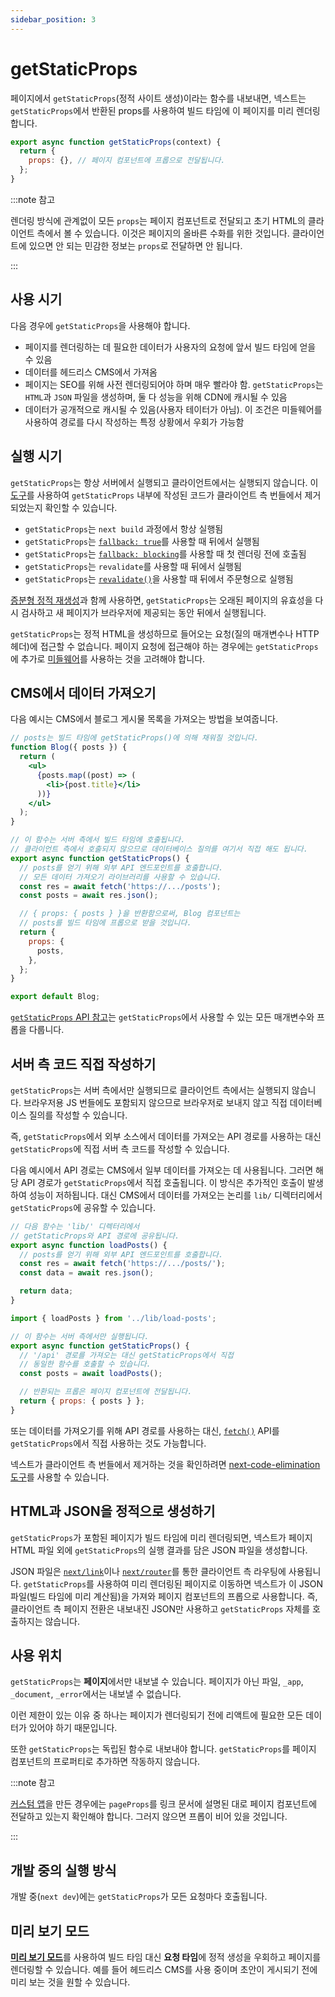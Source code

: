 ```yaml
---
sidebar_position: 3
---
```


# getStaticProps

페이지에서 `getStaticProps`(정적 사이트 생성)이라는 함수를 내보내면, 넥스트는 `getStaticProps`에서 반환된 props를 사용하여 빌드 타임에 이 페이지를 미리 렌더링합니다.

```jsx
export async function getStaticProps(context) {
  return {
    props: {}, // 페이지 컴포넌트에 프롭으로 전달됩니다.
  };
}
```

:::note 참고

렌더링 방식에 관계없이 모든 `props`는 페이지 컴포넌트로 전달되고 초기 HTML의 클라이언트 측에서 볼 수 있습니다. 이것은 페이지의 올바른 수화를 위한 것입니다. 클라이언트에 있으면 안 되는 민감한 정보는 `props`로 전달하면 안 됩니다.

:::

## 사용 시기

다음 경우에 `getStaticProps`을 사용해야 합니다.

- 페이지를 렌더링하는 데 필요한 데이터가 사용자의 요청에 앞서 빌드 타임에 얻을 수 있음
- 데이터를 헤드리스 CMS에서 가져옴
- 페이지는 SEO를 위해 사전 렌더링되어야 하며 매우 빨라야 함. `getStaticProps`는 `HTML`과 `JSON` 파일을 생성하며, 둘 다 성능을 위해 CDN에 캐시될 수 있음
- 데이터가 공개적으로 캐시될 수 있음(사용자 테이터가 아님). 이 조건은 미들웨어를 사용하여 경로를 다시 작성하는 특정 상황에서 우회가 가능함

## 실행 시기

`getStaticProps`는 항상 서버에서 실행되고 클라이언트에서는 실행되지 않습니다. 이 [도구](https://next-code-elimination.vercel.app/)를 사용하여 `getStaticProps` 내부에 작성된 코드가 클라이언트 측 번들에서 제거되었는지 확인할 수 있습니다.

- `getStaticProps`는 `next build` 과정에서 항상 실행됨
- `getStaticProps`는 [`fallback: true`](https://nextjs.org/docs/api-reference/data-fetching/get-static-paths#fallback-true)를 사용할 때 뒤에서 실행됨
- `getStaticProps`는 [`fallback: blocking`](https://nextjs.org/docs/api-reference/data-fetching/get-static-paths#fallback-blocking)를 사용할 때 첫 렌더링 전에 호출됨
- `getStaticProps`는 `revalidate`를 사용할 때 뒤에서 실행됨
- `getStaticProps`는 [`revalidate()`](./incremental-static-regeneration.md#주문형-재검증)을 사용할 때 뒤에서 주문형으로 실행됨

[증분형 정적 재생성](./incremental-static-regeneration.md)과 함께 사용하면, `getStaticProps`는 오래된 페이지의 유효성을 다시 검사하고 새 페이지가 브라우저에 제공되는 동안 뒤에서 실행됩니다.

`getStaticProps`는 정적 HTML을 생성하므로 들어오는 요청(질의 매개변수나 HTTP 헤더)에 접근할 수 없습니다. 페이지 요청에 접근해야 하는 경우에는 `getStaticProps`에 추가로 [미들웨어](https://nextjs.org/docs/advanced-features/middleware)를 사용하는 것을 고려해야 합니다.

## CMS에서 데이터 가져오기

다음 예시는 CMS에서 블로그 게시물 목록을 가져오는 방법을 보여줍니다.

```jsx
// posts는 빌드 타임에 getStaticProps()에 의해 채워질 것입니다.
function Blog({ posts }) {
  return (
    <ul>
      {posts.map((post) => (
        <li>{post.title}</li>
      ))}
    </ul>
  );
}

// 이 함수는 서버 측에서 빌드 타임에 호출됩니다.
// 클라이언트 측에서 호출되지 않으므로 데이터베이스 질의를 여기서 직접 해도 됩니다.
export async function getStaticProps() {
  // posts를 얻기 위해 외부 API 엔드포인트를 호출합니다.
  // 모든 데이터 가져오기 라이브러리를 사용할 수 있습니다.
  const res = await fetch('https://.../posts');
  const posts = await res.json();

  // { props: { posts } }을 반환함으로써, Blog 컴포넌트는
  // posts를 빌드 타임에 프롭으로 받을 것입니다.
  return {
    props: {
      posts,
    },
  };
}

export default Blog;
```

[`getStaticProps` API 참고](https://nextjs.org/docs/api-reference/data-fetching/get-static-props)는 `getStaticProps`에서 사용할 수 있는 모든 매개변수와 프롭을 다룹니다.

## 서버 측 코드 직접 작성하기

`getStaticProps`는 서버 측에서만 실행되므로 클라이언트 측에서는 실행되지 않습니다. 브라우저용 JS 번들에도 포함되지 않으므로 브라우저로 보내지 않고 직접 데이터베이스 질의를 작성할 수 있습니다.

즉, `getStaticProps`에서 외부 소스에서 데이터를 가져오는 API 경로를 사용하는 대신 `getStaticProps`에 직접 서버 측 코드를 작성할 수 있습니다.

다음 예시에서 API 경로는 CMS에서 일부 데이터를 가져오는 데 사용됩니다. 그러면 해당 API 경로가 `getStaticProps`에서 직접 호출됩니다. 이 방식은 추가적인 호출이 발생하여 성능이 저하됩니다. 대신 CMS에서 데이터를 가져오는 논리를 `lib/` 디렉터리에서 `getStaticProps`에 공유할 수 있습니다.

```jsx title="lib/load-posts.js"
// 다음 함수는 'lib/' 디렉터리에서
// getStaticProps와 API 경로에 공유됩니다.
export async function loadPosts() {
  // posts를 얻기 위해 외부 API 엔드포인트를 호출합니다.
  const res = await fetch('https://.../posts/');
  const data = await res.json();

  return data;
}
```

```jsx title="pages/blog.js"
import { loadPosts } from '../lib/load-posts';

// 이 함수는 서버 측에서만 실행됩니다.
export async function getStaticProps() {
  // '/api' 경로를 가져오는 대신 getStaticProps에서 직접
  // 동일한 함수를 호출할 수 있습니다.
  const posts = await loadPosts();

  // 반환되는 프롭은 페이지 컴포넌트에 전달됩니다.
  return { props: { posts } };
}
```

또는 데이터를 가져오기를 위해 API 경로를 사용하는 대신, [`fetch()`](https://developer.mozilla.org/ko/docs/Web/API/Fetch_API) API를 `getStaticProps`에서 직접 사용하는 것도 가능합니다.

넥스트가 클라이언트 측 번들에서 제거하는 것을 확인하려면 [next-code-elimination 도구](https://next-code-elimination.vercel.app/)를 사용할 수 있습니다.

## HTML과 JSON을 정적으로 생성하기

`getStaticProps`가 포함된 페이지가 빌드 타임에 미리 렌더링되면, 넥스트가 페이지 HTML 파일 외에 `getStaticProps`의 실행 결과를 담은 JSON 파일을 생성합니다.

JSON 파일은 [`next/link`](https://nextjs.org/docs/api-reference/next/link)이나 [`next/router`](https://nextjs.org/docs/api-reference/next/router)를 통한 클라이언트 측 라우팅에 사용됩니다. `getStaticProps`를 사용하여 미리 렌더링된 페이지로 이동하면 넥스트가 이 JSON 파일(빌드 타임에 미리 계산됨)을 가져와 페이지 컴포넌트의 프롭으로 사용합니다. 즉, 클라이언트 측 페이지 전환은 내보내진 JSON만 사용하고 `getStaticProps` 자체를 호출하지는 않습니다.

## 사용 위치

`getStaticProps`는 **페이지**에서만 내보낼 수 있습니다. 페이지가 아닌 파일, `_app`, `_document`, `_error`에서는 내보낼 수 없습니다.

이런 제한이 있는 이유 중 하나는 페이지가 렌더링되기 전에 리액트에 필요한 모든 데이터가 있어야 하기 때문입니다.

또한 `getStaticProps`는 독립된 함수로 내보내야 합니다. `getStaticProps`를 페이지 컴포넌트의 프로퍼티로 추가하면 작동하지 않습니다.

:::note 참고

[커스텀 앱](https://nextjs.org/docs/advanced-features/custom-app)을 만든 경우에는 `pageProps`를 링크 문서에 설명된 대로 페이지 컴포넌트에 전달하고 있는지 확인해야 합니다. 그러지 않으면 프롭이 비어 있을 것입니다.

:::

## 개발 중의 실행 방식

개발 중(`next dev`)에는 `getStaticProps`가 모든 요청마다 호출됩니다.

## 미리 보기 모드

[**미리 보기 모드**](https://nextjs.org/docs/advanced-features/preview-mode)를 사용하여 빌드 타임 대신 **요청 타임**에 정적 생성을 우회하고 페이지를 렌더링할 수 있습니다. 예를 들어 헤드리스 CMS를 사용 중이며 초안이 게시되기 전에 미리 보는 것을 원할 수 있습니다.
